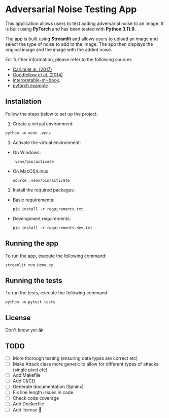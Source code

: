 

# Adversarial Noise Testing App

This application allows users to test adding adversarial noise to an image. It is built using **PyTorch** and has been tested with **Python 3.11.9**.

The app is built using **Streamlit** and allows users to upload an image and select the type of noise to add to the image. The app then displays the original image and the image with the added noise.

For further information, please refer to the following sources
- [Carlini et al. (2017)](https://arxiv.org/pdf/1608.04644)
- [Goodfellow et al. (2014)](https://arxiv.org/abs/1412.6572)
- [interpretable-ml-book](https://christophm.github.io/interpretable-ml-book/adversarial.html).
- [pytorch example](https://pytorch.org/tutorials/beginner/fgsm_tutorial.html)

## Installation
Follow the steps below to set up the project:

1. Create a virtual environment:
```console
python -m venv .venv
```

1. Activate the virtual environment:
- On Windows:

    ```console
    .venv/bin/activate
    ```
- On MacOS/Linux:
    ```console
    source .venv/bin/activate
    ```

1. Install the required packages:
- Basic requirements:
    ```console
    pip install -r requirements.txt
    ```
- Development requirements:
    ```console
    pip install -r requirements.dev.txt
    ```

## Running the app
To run the app, execute the following command:
```console
streamlit run Home.py
```

## Running the tests
To run the tests, execute the following command:
```console
python -m pytest tests
```

## License
Don't know yet 😭

## TODO
- [ ] More thorough testing (ensuring data types are correct etc) 
- [ ] Make Attack class more generic to allow for different types of attacks (single pixel etc)
- [ ] Add Makefile
- [ ] Add CI/CD
- [ ] Generate documentation (Sphinx)
- [ ] Fix line length issues in code
- [ ] Check code coverage
- [ ] Add Dockerfile
- [ ] Add license 🤣